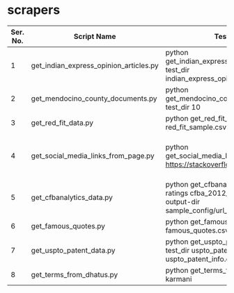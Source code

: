 # scrapers

| Ser. No. | Script Name	| Test Run 	| Sample Output ( if any ) | 
|----------|--------------|-----------|--------------------------|
| 1	       | get_indian_express_opinion_articles.py	| python get_indian_express_opinion_articles.py test_dir indian_express_opinion_sample.csv 5 | indian_express_opinion_sample.csv | 
| 2	       | get_mendocino_county_documents.py	| python get_mendocino_county_documents.py test_dir 10	| Set of 10 documents downloaded from the site | 
| 3	       | get_red_fit_data.py	  | python get_red_fit_data.py test_dir red_fit_sample.csv 2	 | red_fit_sample.csv | 
| 4	       | get_social_media_links_from_page.py	| python get_social_media_links_from_page.py https://stackoverflow.com	| {'facebook': 'https://www.facebook.com/officialstackoverflow/', 'twitter': 'https://twitter.com/stackoverflow', 'linkedin': 'https://linkedin.com/company/stack-overflow'} |
| 5            | get_cfbanalytics_data.py | python get_cfbanalytics_data.py 2012 ratings cfba_2012_ratings.csv output-dir sample_config/url_config_file | cfba_2012_ratings.csv |
| 6 	       | get_famous_quotes.py  | python get_famous_quotes.py famous_quotes.csv output-dir 	| famous_quotes.csv |
| 7            | get_uspto_patent_data.py | python get_uspto_patent_data.py test_dir uspto_patent_list.csv uspto_patent_info.csv | uspto_patent_info.csv |
| 8            | get_terms_from_dhatus.py | python get_terms_from_dhatus.py karmani | out_karmani.txt |